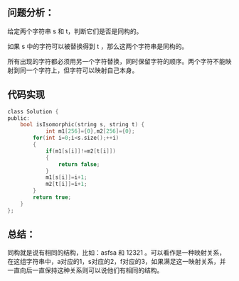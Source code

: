 ## 问题分析： 
给定两个字符串 s 和 t，判断它们是否是同构的。

如果 s 中的字符可以被替换得到 t ，那么这两个字符串是同构的。

所有出现的字符都必须用另一个字符替换，同时保留字符的顺序。两个字符不能映射到同一个字符上，但字符可以映射自己本身。


## 代码实现
```c
class Solution {
public:
    bool isIsomorphic(string s, string t) {
            int m1[256]={0},m2[256]={0};
        for(int i=0;i<s.size();++i)
        {
            if(m1[s[i]]!=m2[t[i]])
            {
                return false;
            }
            m1[s[i]]=i+1;
            m2[t[i]]=i+1;
        }
        return true;  
    }
};
```
## 总结：
同构就是说有相同的结构，比如：asfsa 和 12321 。可以看作是一种映射关系，在这组字符串中，a对应的1，s对应的2，f对应的3，如果满足这一映射关系，并一直向后一直保持这种关系则可以说他们有相同的结构。